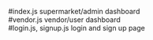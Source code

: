 #index.js     supermarket/admin dashboard  
#vendor.js    vendor/user dashboard  
#login.js, signup.js    login and sign up page
